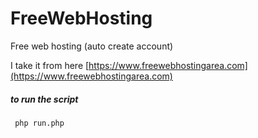 # FreeWebHosting
Free web hosting (auto create account)

I take it from here [https://www.freewebhostingarea.com](https://www.freewebhostingarea.com)

##### to run the script
```
 php run.php
```
